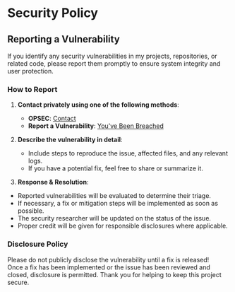 # Security Policy

## Reporting a Vulnerability

If you identify any security vulnerabilities in my projects, repositories, or related code, please report them promptly to ensure system integrity and user protection.

### How to Report
1. **Contact privately using one of the following methods**:
   - **OPSEC**: [Contact](mailto:Izaacap@gmail.com)
   - **Report a Vulnerability**: [You've Been Breached](https://github.com/Izaacapp/Executive_Summary_Latex/security/advisories)

2. **Describe the vulnerability in detail**:
   - Include steps to reproduce the issue, affected files, and any relevant logs.  
   - If you have a potential fix, feel free to share or summarize it.

3. **Response & Resolution**:  
- Reported vulnerabilities will be evaluated to determine their triage.  
- If necessary, a fix or mitigation steps will be implemented as soon as possible.  
- The security researcher will be updated on the status of the issue.  
- Proper credit will be given for responsible disclosures where applicable. 

### Disclosure Policy
Please do not publicly disclose the vulnerability until a fix is released!   
Once a fix has been implemented or the issue has been reviewed and closed, disclosure is permitted.
Thank you for helping to keep this project secure.  

